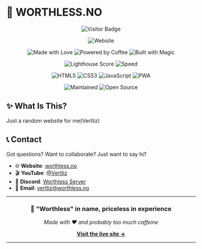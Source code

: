 # 🌟 WORTHLESS.NO 


<div align="center">

<!-- Visitor counter -->
![Visitor Badge](https://visitor-badge.laobi.icu/badge?page_id=vertliz.worthless)

<!-- Website status -->
![Website](https://img.shields.io/website?down_color=red&down_message=offline&up_color=green&up_message=online&url=https%3A%2F%2Fworthless.no&style=flat-square)

<!-- Custom tech badges -->
![Made with Love](https://img.shields.io/badge/Made%20with-❤️-red?style=flat-square)
![Powered by Coffee](https://img.shields.io/badge/Powered%20by-☕-brown?style=flat-square)
![Built with Magic](https://img.shields.io/badge/Built%20with-✨%20Magic-purple?style=flat-square)

<!-- Performance badges -->
![Lighthouse Score](https://img.shields.io/badge/Lighthouse-100%25-green?style=flat-square&logo=lighthouse)
![Speed](https://img.shields.io/badge/Speed-⚡%20Blazing-yellow?style=flat-square)

<!-- Tech stack (without revealing too much) -->
![HTML5](https://img.shields.io/badge/HTML5-E34F26?style=flat-square&logo=html5&logoColor=white)
![CSS3](https://img.shields.io/badge/CSS3-1572B6?style=flat-square&logo=css3&logoColor=white)
![JavaScript](https://img.shields.io/badge/JavaScript-F7DF1E?style=flat-square&logo=javascript&logoColor=black)
![PWA](https://img.shields.io/badge/PWA-Ready-5A0FC8?style=flat-square&logo=pwa&logoColor=white)

<!-- Fun badges -->
![Maintained](https://img.shields.io/badge/Maintained-Yes-brightgreen?style=flat-square)
![Open Source](https://img.shields.io/badge/Open%20Source-❤️-red?style=flat-square)

</div>

## ✨ What Is This?

Just a random website for me(Vertliz)

## 📞 Contact

Got questions? Want to collaborate? Just want to say hi?

- 🌐 **Website**: [worthless.no](https://worthless.no)
- 🎬 **YouTube**: [@Vertliz](https://youtube.com/@vertliz)
- 💬 **Discord**: [Worthless Server](https://worthless.no/invite)
- 📧 **Email**: vertliz@worthless.no

---

<div align="center">

### 🎯 "Worthless" in name, priceless in experience

*Made with ❤️ and probably too much caffeine*

**[Visit the live site →](https://worthless.no)**

</div>

---

